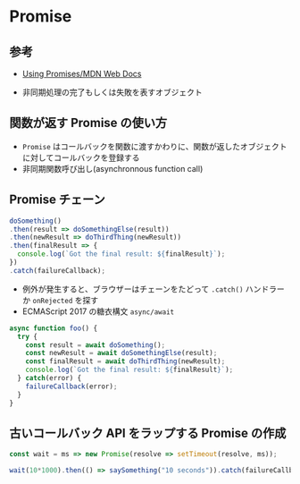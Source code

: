 Promise
=======

参考
----

- [Using Promises/MDN Web Docs][1]


[1]: https://developer.mozilla.org/en-US/docs/Web/JavaScript/Guide/Using_promises

- 非同期処理の完了もしくは失敗を表すオブジェクト

関数が返す Promise の使い方
-----------------------

- `Promise` はコールバックを関数に渡すかわりに、関数が返したオブジェクトに対してコールバックを登録する
- 非同期関数呼び出し(asynchronnous function call)

Promise チェーン
-------------

```javascript
doSomething()
.then(result => doSomethingElse(result))
.then(newResult => doThirdThing(newResult))
.then(finalResult => {
  console.log(`Got the final result: ${finalResult}`);
})
.catch(failureCallback);
```

- 例外が発生すると、ブラウザーはチェーンをたどって `.catch()` ハンドラーか `onRejected` を探す
- ECMAScript 2017 の糖衣構文 `async/await`

```javascript
async function foo() {
  try {
    const result = await doSomething();
    const newResult = await doSomethingElse(result);
    const finalResult = await doThirdThing(newResult);
    console.log(`Got the final result: ${finalResult}`);
  } catch(error) {
    failureCallback(error);
  }
}
```

古いコールバック API をラップする Promise の作成
------------------------------------

```javascript
const wait = ms => new Promise(resolve => setTimeout(resolve, ms));

wait(10*1000).then(() => saySomething("10 seconds")).catch(failureCallback);
```

